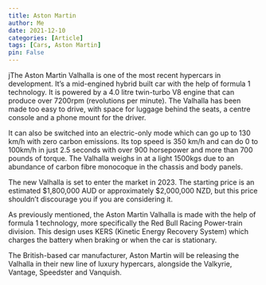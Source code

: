 ```yaml
---
title: Aston Martin 
author: Me
date: 2021-12-10
categories: [Article]
tags: [Cars, Aston Martin]
pin: False
---
```


<!-- more -->
jThe Aston Martin Valhalla is one of the most recent hypercars in development. It’s a mid-engined hybrid built car with the help of formula 1 technology. It is powered by a 4.0 litre twin-turbo V8 engine that can produce over 7200rpm (revolutions per minute). The Valhalla has been made too easy to drive, with space for luggage behind the seats, a centre console and a phone mount for the driver.

It can also be switched into an electric-only mode which can go up to 130 km/h with zero carbon emissions. Its top speed is 350 km/h and can do 0 to 100km/h in just 2.5 seconds with over 900 horsepower and more than 700 pounds of torque. The Valhalla weighs in at a light 1500kgs due to an abundance of carbon fibre monocoque in the chassis and body panels.

The new Valhalla is set to enter the market in 2023. The starting price is an estimated $1,800,000 AUD or approximately $2,000,000 NZD, but this price shouldn’t discourage you if you are considering it.

As previously mentioned, the Aston Martin Valhalla is made with the help of formula 1 technology, more specifically the Red Bull Racing Power-train division. This design uses KERS (Kinetic Energy Recovery System) which charges the battery when braking or when the car is stationary. 

The British-based car manufacturer, Aston Martin will be releasing the Valhalla in their new line of luxury hypercars, alongside the Valkyrie, Vantage, Speedster and Vanquish.

